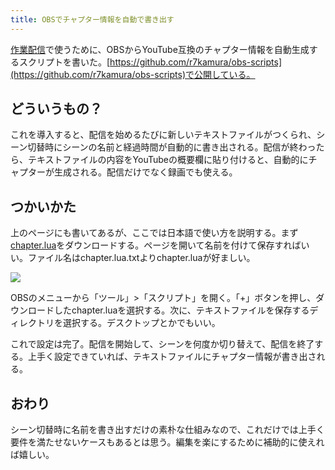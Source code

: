 ```yaml
---
title: OBSでチャプター情報を自動で書き出す
---
```

[作業配信](https://www.youtube.com/channel/UC5s-KpSDGzxWPWNv94PnJHw)で使うために、OBSからYouTube互換のチャプター情報を自動生成するスクリプトを書いた。[https://github.com/r7kamura/obs-scripts](https://github.com/r7kamura/obs-scripts)で公開している。

どういうもの？
-------

これを導入すると、配信を始めるたびに新しいテキストファイルがつくられ、シーン切替時にシーンの名前と経過時間が自動的に書き出される。配信が終わったら、テキストファイルの内容をYouTubeの概要欄に貼り付けると、自動的にチャプターが生成される。配信だけでなく録画でも使える。

つかいかた
-----

上のページにも書いてあるが、ここでは日本語で使い方を説明する。まず[chapter.lua](https://raw.githubusercontent.com/r7kamura/obs-scripts/main/chapter.lua)をダウンロードする。ページを開いて名前を付けて保存すればいい。ファイル名はchapter.lua.txtよりchapter.luaが好ましい。

![](https://lh3.googleusercontent.com/docs/ADP-6oFRWk0CP-l67auzmzel4WD5r2jdW3Iq7SLqpv5dxvSU4D1y6YGTykXIj9LzplKhxA94AqoLhLuV5RpX--hAmmRYWrXTbXzKI07dYc-HFhGmrfGtzOl2yPfxeKzmgj3_-vFXYUiRr_s7tlhTfst3-l_ADe8OXvK2bUwFqA4QIjBYEgkj7MmqDf7nQNi7OvGaJrH_QO1wCWhOtMojK-UIua1i4pHz_5nxCdnm-9PL2wziay6I-XJdvAcclXBq1i2yZmRyd11gSAmgrO8yKLK8oyDzzsyNcui2pfs34tne-s-91l7VhcErOWskhJhVhl1iPLQwZqAEPv2oD-C4JjJgusyCOdBnvCku5DZOU0XdvMYYn3t_H_EcBIX4TUAiFzKhAE-HKwZrwAK4CiQWln3EFJg-WL59Syd3Ih4S62_CZBKbnqcIIEWKdw9qSbOxg1Fqjmm_r1MsPh2NVwrFRndgCfrhBEN-v5l09F8DRWYvCSPLQpQBSpfM4sYs9VEOLOI3O4OsvYBPjwdI3vioaMvzAQGPKaXG0MiOlZfx39Nxh1acEJgSgxpXNiwoTmdC2LxAi9NDLYx0aTVFN7mISAVo1gzyOSnNXkgp3EExRO3EP3mljEh6l7bP7GUTEUngjTQ_3Kr5fgQmtSzOEEvuxwc7qj3mstBhRHNmD-R5kkqum0KBzOuLRlRrhDjkmIU5KyCLdsZjHHtsmz3EvwE9htYeo9AOfR4ezoNt3ZUXNbCkn2ApZKOm7t_n1sWiA673Tt5No42RypkOnxfTpDPUrWCz7pr0a-cdyi0PIMuX73bIB0eW6V-v2CtL8U4uyquf2tXV8fuwkx4jBQT79jAlGIx2jriOrgVDdCqxrmXYB6tKt0NuV5jK2nW78B27SC-ygfqNZY6VwewTZKxUHyQupoCyx0nb6eaGB9BY6Bt6tRGnjbPomQVmPaR0JbswdBb7R-0la0jjg7ffUCetDcgpW0kB66VjtWjNMS2yOU-lbhsXPxeeXyiTstZKI__Jlq2-jW5uzqopNOiL20D9WAeXFe65vA8HqeO1F_OjADHeRlEtvd8qliBClq4GF82YxWYCVqB9usi57uup-Vmn_mnqy59EOlwD_E0zWsZWW7XKmp_358FAKjiWlA2oTzV4YR770Qc7ij418lTA1xiLY4BjNpHqjB9x4lojNnxDkdP-8eNBUNLINTNF6pkXZ5-4G21b3ZKiGGOIs71I0vQoFGHwqtVdQhv_sDgHrYJxtHekRFZ2x2PYHnQm)

OBSのメニューから「ツール」>「スクリプト」を開く。「+」ボタンを押し、ダウンロードしたchapter.luaを選択する。次に、テキストファイルを保存するディレクトリを選択する。デスクトップとかでもいい。

これで設定は完了。配信を開始して、シーンを何度か切り替えて、配信を終了する。上手く設定できていれば、テキストファイルにチャプター情報が書き出される。

おわり
---

シーン切替時に名前を書き出すだけの素朴な仕組みなので、これだけでは上手く要件を満たせないケースもあるとは思う。編集を楽にするために補助的に使えれば嬉しい。
